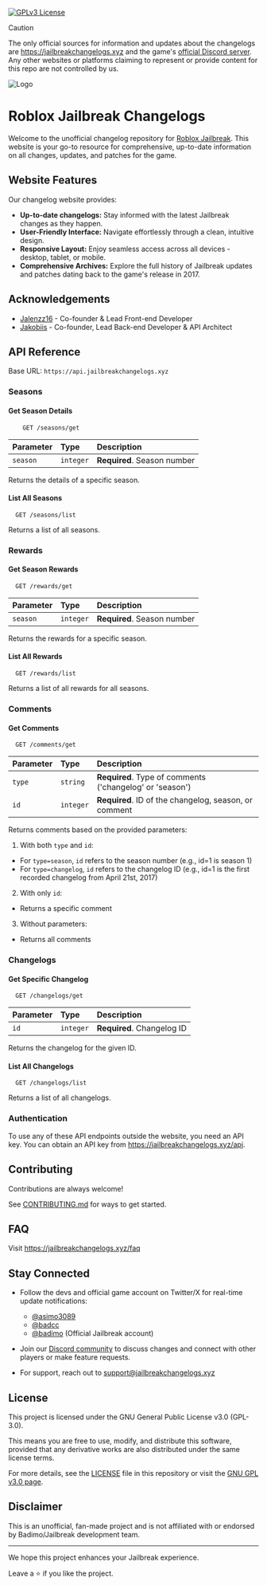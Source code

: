 [![GPLv3 License](https://img.shields.io/badge/License-GPL%20v3-yellow.svg)](./LICENSE)

> [!CAUTION]
> The only official sources for information and updates about the changelogs are https://jailbreakchangelogs.xyz and the game's [official Discord server](https://discord.gg/jailbreak). Any other websites or platforms claiming to represent or provide content for this repo are not controlled by us.

![Logo](https://res.cloudinary.com/dsvlphknq/image/upload/v1727392622/logos/changelogs.png)

# Roblox Jailbreak Changelogs

Welcome to the unofficial changelog repository for [Roblox Jailbreak](https://www.roblox.com/games/606849621/Jailbreak). This website is your go-to resource for comprehensive, up-to-date information on all changes, updates, and patches for the game.

## Website Features

Our changelog website provides:

- **Up-to-date changelogs:** Stay informed with the latest Jailbreak changes as they happen.
- **User-Friendly Interface:** Navigate effortlessly through a clean, intuitive design.
- **Responsive Layout:** Enjoy seamless access across all devices - desktop, tablet, or mobile.
- **Comprehensive Archives:** Explore the full history of Jailbreak updates and patches dating back to the game's release in 2017.

## Acknowledgements

- [Jalenzz16](https://github.com/Jalenzzz) - Co-founder & Lead Front-end Developer
- [Jakobiis](https://github.com/v3kmmw/) - Co-founder, Lead Back-end Developer & API Architect

## API Reference

Base URL: `https://api.jailbreakchangelogs.xyz`

### Seasons

#### Get Season Details

```http
    GET /seasons/get

```

| Parameter | Type      | Description                 |
| :-------- | :-------- | :-------------------------- |
| `season`  | `integer` | **Required**. Season number |

Returns the details of a specific season.

#### List All Seasons

```http
  GET /seasons/list
```

Returns a list of all seasons.

### Rewards

#### Get Season Rewards

```http
  GET /rewards/get
```

| Parameter | Type      | Description                 |
| :-------- | :-------- | :-------------------------- |
| `season`  | `integer` | **Required**. Season number |

Returns the rewards for a specific season.

#### List All Rewards

```http
  GET /rewards/list
```

Returns a list of all rewards for all seasons.

### Comments

#### Get Comments

```http
  GET /comments/get
```

| Parameter | Type      | Description                                              |
| :-------- | :-------- | :------------------------------------------------------- |
| `type`    | `string`  | **Required**. Type of comments ('changelog' or 'season') |
| `id`      | `integer` | **Required**. ID of the changelog, season, or comment    |

Returns comments based on the provided parameters:

1. With both `type` and `id`:

- For `type=season`, `id` refers to the season number (e.g., id=1 is season 1)
- For `type=changelog`, `id` refers to the changelog ID (e.g., id=1 is the first recorded changelog from April 21st, 2017)

2. With only `id`:

- Returns a specific comment

3. Without parameters:

- Returns all comments

### Changelogs

#### Get Specific Changelog

```http
  GET /changelogs/get
```

| Parameter | Type      | Description                |
| :-------- | :-------- | :------------------------- |
| `id`      | `integer` | **Required**. Changelog ID |

Returns the changelog for the given ID.

#### List All Changelogs

```http
  GET /changelogs/list
```

Returns a list of all changelogs.

### Authentication

To use any of these API endpoints outside the website, you need an API key. You can obtain an API key from https://jailbreakchangelogs.xyz/api.

## Contributing

Contributions are always welcome!

See [CONTRIBUTING.md](./CONTRIBUTING.md) for ways to get started.

## FAQ

Visit https://jailbreakchangelogs.xyz/faq

## Stay Connected

- Follow the devs and official game account on Twitter/X for real-time update notifications:

  - [@asimo3089](https://x.com/asimo3089)
  - [@badcc](https://x.com/badccvoid)
  - [@badimo](https://x.com/badimo) (Official Jailbreak account)

- Join our [Discord community](https://discord.com/invite/tWbDg7MbUU) to discuss changes and connect with other players or make feature requests.
- For support, reach out to [support@jailbreakchangelogs.xyz](mailto:support@jailbreakchangelogs.xyz)

## License

This project is licensed under the GNU General Public License v3.0 (GPL-3.0).

This means you are free to use, modify, and distribute this software, provided that any derivative works are also distributed under the same license terms.

For more details, see the [LICENSE](./LICENSE) file in this repository or visit the [GNU GPL v3.0 page](https://www.gnu.org/licenses/gpl-3.0.en.html).

## Disclaimer

This is an unofficial, fan-made project and is not affiliated with or endorsed by Badimo/Jailbreak development team.

---

We hope this project enhances your Jailbreak experience.

Leave a ⭐ if you like the project.
